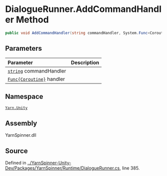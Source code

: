 <!-- This file was generated by a tool. Do not edit this file by hand. -->

# DialogueRunner.AddCommandHandler Method


```csharp
public void AddCommandHandler(string commandHandler, System.Func<Coroutine> handler)
```

## Parameters
|Parameter|Description|
|:---|:---|
|[`string`](https://docs.microsoft.com/dotnet/api/System.String) commandHandler||
|[`Func{Coroutine}`](https://docs.microsoft.com/dotnet/api/System.Func{Coroutine}) handler||


## Namespace
[`Yarn.Unity`](/api/csharp/yarn.unity/README.md)

## Assembly
YarnSpinner.dll

## Source
Defined in [../YarnSpinner-Unity-Dev/Packages/YarnSpinner/Runtime/DialogueRunner.cs](https://github.com/YarnSpinnerTool/YarnSpinner-Unity//blob/develop/Runtime/DialogueRunner.cs#L385), line 385.
